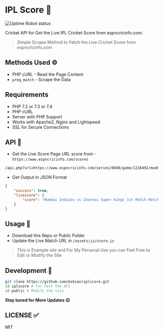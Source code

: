 # IPL Score 🏏

![Uptime Robot status](https://img.shields.io/uptimerobot/status/m785989129-8ff3f3df9f0565f6f2b89a2d)  

Cricket API for Get the Live IPL Cricket Score from espncricinfo.com.

> Simple Scrape Method to Fetch the Live Cricket Score from espncricinfo.com

## Methods Used ⚙

- PHP cURL - Read the Page Content
- `preg_match` - Scrape the Data

## Requirements

- PHP 7.2 or 7.3 or 7.4
- PHP cURL
- Server with PHP Support
- Works with Apache2, Nginx and Lightspeed
- SSL for Secure Connections

## API 🍔

- Get the Live Score Page URL score from - `https://www.espncricinfo.com/scores`

```html
/api.php?url=https://www.espncricinfo.com/series/8048/game/1216492/mumbai-indians-vs-chennai-super-kings-1st-match-indian-premier-league-2020-21
```

- Get Output in JSON Format

```json
{
    "success": true,
    "livescore": {
        "score": "Mumbai Indians vs Chennai Super Kings 1st Match Match Details, Schedule"
    }
}
```

## Usage 🍕

- Download this Repo or Public Folder
- Update the Live Match URL in `/assets/js/score.js`

> This is Example site and For My Personal Use you can Feel Free to Edit or Modify the Site

## Development 🍯

```sh
git clone https://github.com/mskian/iplscore.git
cd iplscore # for test the API
cd public # Modify the site
```

**Stay tuned for More Updates 😉**

## LICENSE ✅

MIT
